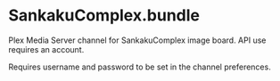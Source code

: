 # SankakuComplex.bundle
Plex Media Server channel for SankakuComplex image board. API use requires an account.

Requires username and password to be set in the channel preferences.
